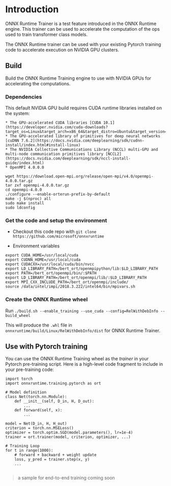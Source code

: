 # Introduction

ONNX Runtime Trainer is a test feature introduced in the ONNX Runtime engine. This trainer can be used to accelerate the computation of the ops used to train transformer class models.

The ONNX Runtime trainer can be used with your existing Pytorch training code to accelerate execution on NVIDIA GPU clusters.

## Build

Build the ONNX Runtime Training engine to use with NVIDIA GPUs for accelerating the computations.

### Dependencies

This default NVIDIA GPU build requires CUDA runtime libraries installed on the system:

    * The GPU-accelerated CUDA libraries [CUDA 10.1](https://developer.nvidia.com/cuda-downloads?target_os=Linux&target_arch=x86_64&target_distro=Ubuntu&target_version=1604&target_type=debnetwork)
    * The GPU-accelerated library of primitives for deep neural networks [cuDNN 7.6.2](https://docs.nvidia.com/deeplearning/sdk/cudnn-install/index.html#install-linux)
    * The NVIDIA Collective Communications Library (NCCL) multi-GPU and multi-node communication primitives library [NCCL2](https://docs.nvidia.com/deeplearning/sdk/nccl-install-guide/index.html)
    * OpenMPI 4.0.0.0

```
wget https://download.open-mpi.org/release/open-mpi/v4.0/openmpi-4.0.0.tar.gz
tar zxf openmpi-4.0.0.tar.gz
cd openmpi-4.0.0
./configure --enable-orterun-prefix-by-default
make -j $(nproc) all
sudo make install
sudo ldconfig
```

### Get the code and setup the environment

* Checkout this code repo with `git clone https://github.com/microsoft/onnxruntime`

* Environment variables

```
export CUDA_HOME=/usr/local/cuda
export CUDNN_HOME=/usr/local/cuda
export CUDACXX=/usr/local/cuda/bin/nvcc
export LD_LIBRARY_PATH=/bert_ort/openmpipython/lib:$LD_LIBRARY_PATH
export PATH=/bert_ort/openmpi/bin/:$PATH
export LD_LIBRARY_PATH=/bert_ort/openmpi/lib/:$LD_LIBRARY_PATH
export MPI_CXX_INCLUDE_PATH=/bert_ort/openmpi/include/
source /data/intel/impi/2018.3.222/intel64/bin/mpivars.sh
```

### Create the ONNX Runtime wheel

Run `./build.sh --enable_training --use_cuda --config=RelWithDebInfo --build_wheel`

This will produce the `.whl` file in `onnxruntime/build/Linux/RelWithDebInfo/dist` for ONNX Runtime Trainer.

## Use with Pytorch training

You can use the ONNX Runtime Training wheel as the *trainer* in your Pytorch pre-training script. Here is a high-level code fragment to include in your pre-training code:

```
import torch
import onnxruntime.training.pytorch as ort

# Model definition
class Net(torch.nn.Module):
    def __init__(self, D_in, H, D_out):
        ...
    def forward(self, x): 
        ...

model = Net(D_in, H, H_out)
criterion = torch.nn.MSELoss()
optimizer = torch.optim.SGD(model.parameters(), lr=1e-4)
trainer = ort.trainer(model, criterion, optimizer, ...)

# Training Loop
for t in range(1000):
    # forward + backward + weight update 
    loss, y_pred = trainer.step(x, y)
    ...
    
```

> a sample for end-to-end training coming soon
